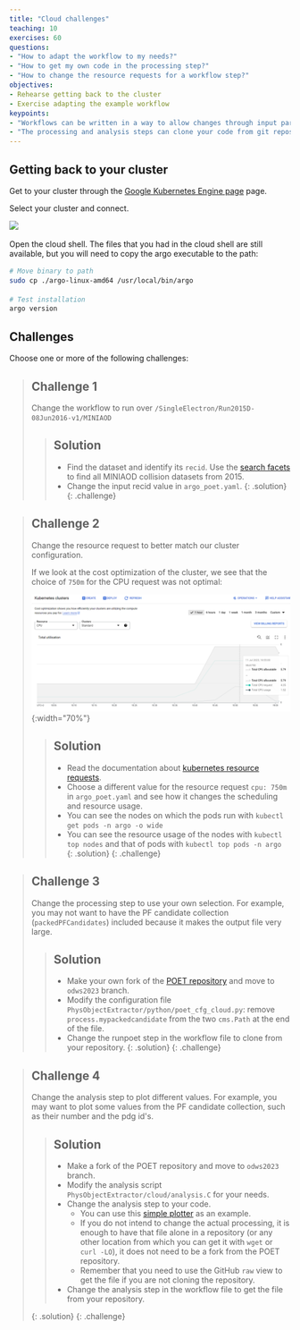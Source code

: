 ```yaml
---
title: "Cloud challenges"
teaching: 10
exercises: 60
questions:
- "How to adapt the workflow to my needs?"
- "How to get my own code in the processing step?"
- "How to change the resource requests for a workflow step?"
objectives:
- Rehearse getting back to the cluster
- Exercise adapting the example workflow
keypoints:
- "Workflows can be written in a way to allow changes through input parameters"
- "The processing and analysis steps can clone your code from git repositories"
---
```


## Getting back to your cluster

Get to your cluster through the [Google Kubernetes Engine page](https://console.cloud.google.com/kubernetes/list/overview?project=crucial-baton-391716) page.

Select your cluster and connect.

![](../fig/gke6.png)

Open the cloud shell. The files that you had in the cloud shell are still available, but you will need to copy the argo executable to the path:

```bash
# Move binary to path
sudo cp ./argo-linux-amd64 /usr/local/bin/argo

# Test installation
argo version
```

## Challenges

Choose one or more of the following challenges:

> ## Challenge 1
> Change the workflow to run over `/SingleElectron/Run2015D-08Jun2016-v1/MINIAOD`
> 
> > ## Solution
> >  - Find the dataset and identify its `recid`. Use the [search facets](http://opendata.cern.ch/search?page=1&size=20&type=Dataset&subtype=Collision&year=2015&experiment=CMS) to find all MINIAOD collision datasets from 2015.
> >  - Change the input recid value in `argo_poet.yaml`.
> {: .solution}
{: .challenge}

> ## Challenge 2
> Change the resource request to better match our cluster configuration.
>
> If we look at the cost optimization of the cluster, we see that the choice of `750m` for the CPU request was not optimal:
>
> ![](../fig/gke9.png){:width="70%"}
> 
> > ## Solution
> > - Read the documentation about [kubernetes resource requests](https://kubernetes.io/docs/concepts/configuration/manage-resources-containers/).
> > - Choose a different value for the resource request `cpu: 750m` in `argo_poet.yaml` and see how it changes the scheduling and resource usage.
> > - You can see the nodes on which the pods run with `kubectl get pods -n argo -o wide`
> > - You can see the resource usage of the nodes with `kubectl top nodes` and that of pods with `kubectl top pods -n argo`  
> {: .solution}
{: .challenge}

> ## Challenge 3
> Change the processing step to use your own selection. For example, you may not want to have the PF candidate collection (`packedPFCandidates`) included because it makes the output file very large.
> 
> > ## Solution
> >  - Make your own fork of the [POET repository](https://github.com/cms-opendata-analyses/PhysObjectExtractorTool/tree/odws2023) and move to `odws2023` branch.
> >  - Modify the configuration file `PhysObjectExtractor/python/poet_cfg_cloud.py`: remove `process.mypackedcandidate` from the two `cms.Path` at the end of the file.
> >  - Change the runpoet step in the workflow file to clone from your repository.
> {: .solution}
{: .challenge}

> ## Challenge 4
> Change the analysis step to plot different values. For example, you may want to plot some values from the PF candidate collection, such as their number and the pdg id's.
> 
> > ## Solution
> >  - Make a fork of the POET repository and move to `odws2023` branch.
> >  - Modify the analysis script `PhysObjectExtractor/cloud/analysis.C` for your needs.
> >  - Change the analysis step to your code.
> >    - You can use this [simple plotter](https://github.com/cms-opendata-workshop/workshop2023-lesson-cloud/blob/gh-pages/files/analysis_challenge.C) as an example.
> >    - If you do not intend to change the actual processing, it is enough to have that file alone in a repository (or any other location from which you can get it with `wget` or `curl -LO`), it does not need to be a fork from the POET repository.
> >    - Remember that you need to use the GitHub `raw` view to get the file if you are not cloning the repository.
> >  - Change the analysis step in the workflow file to get the file from your repository.
> > 
> {: .solution}
{: .challenge}

